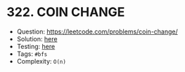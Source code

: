 # 322. COIN CHANGE

* Question: https://leetcode.com/problems/coin-change/
* Solution: [here](Solution.java)
* Testing: [here](SolutionTest.java)
* Tags: `#bfs`
* Complexity: `O(n)` 
